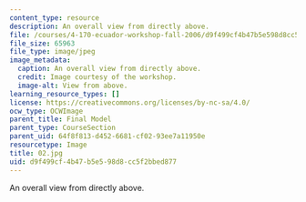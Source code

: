 ```yaml
---
content_type: resource
description: An overall view from directly above.
file: /courses/4-170-ecuador-workshop-fall-2006/d9f499cf4b47b5e598d8cc5f2bbed877_02.jpg
file_size: 65963
file_type: image/jpeg
image_metadata:
  caption: An overall view from directly above.
  credit: Image courtesy of the workshop.
  image-alt: View from above.
learning_resource_types: []
license: https://creativecommons.org/licenses/by-nc-sa/4.0/
ocw_type: OCWImage
parent_title: Final Model
parent_type: CourseSection
parent_uid: 64f8f813-d452-6681-cf02-93ee7a11950e
resourcetype: Image
title: 02.jpg
uid: d9f499cf-4b47-b5e5-98d8-cc5f2bbed877
---
```

An overall view from directly above.